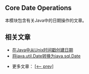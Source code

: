 ## Core Date Operations

本模块包含有关Java中的日期操作的文章。

## 相关文章

+ [在Java中从Unix时间戳创建日期](docs/在Java中从Unix时间戳创建日期.md)
+ [将java.util.Date转换为java.sql.Date](docs/将java.util.Date转换为java.sql.Date.md)

- 更多文章： [[<-- prev]](../java-date-operations-2/README.md)
